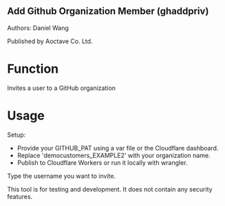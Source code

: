
## Add Github Organization Member (ghaddpriv)

Authors: Daniel Wang

Published by Aoctave Co. Ltd.

# Function

Invites a user to a GitHub organization

# Usage

Setup:
- Provide your GITHUB_PAT using a var file or the Cloudflare dashboard.
- Replace 'democustomers_EXAMPLE2' with your organization name.
- Publish to Cloudflare Workers or run it locally with wrangler.

Type the username you want to invite.

This tool is for testing and development. It does not contain any security features.
